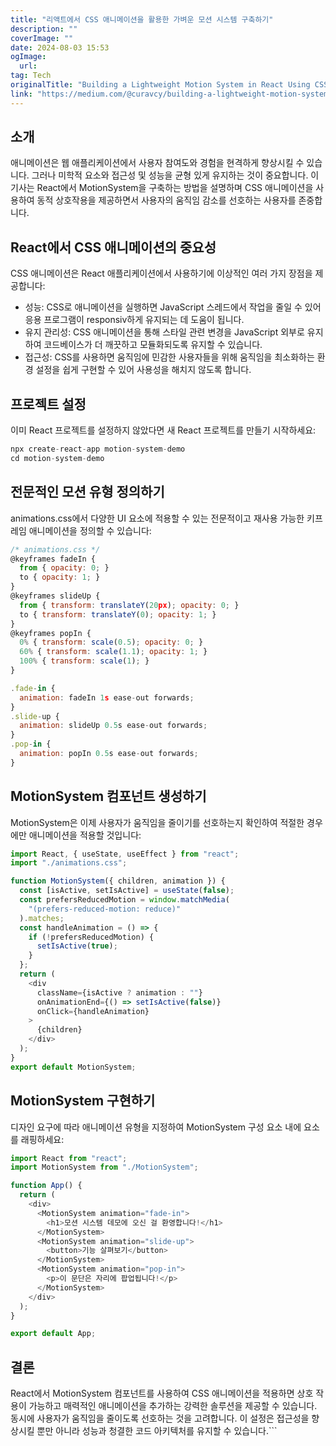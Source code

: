 ```yaml
---
title: "리액트에서 CSS 애니메이션을 활용한 가벼운 모션 시스템 구축하기"
description: ""
coverImage: ""
date: 2024-08-03 15:53
ogImage: 
  url: 
tag: Tech
originalTitle: "Building a Lightweight Motion System in React Using CSS Animations"
link: "https://medium.com/@curavcy/building-a-lightweight-motion-system-in-react-using-css-animations-e0ce120e62e2"
---
```




## 소개

애니메이션은 웹 애플리케이션에서 사용자 참여도와 경험을 현격하게 향상시킬 수 있습니다. 그러나 미학적 요소와 접근성 및 성능을 균형 있게 유지하는 것이 중요합니다. 이 기사는 React에서 MotionSystem을 구축하는 방법을 설명하며 CSS 애니메이션을 사용하여 동적 상호작용을 제공하면서 사용자의 움직임 감소를 선호하는 사용자를 존중합니다.

## React에서 CSS 애니메이션의 중요성

CSS 애니메이션은 React 애플리케이션에서 사용하기에 이상적인 여러 가지 장점을 제공합니다:

<div class="content-ad"></div>

- 성능: CSS로 애니메이션을 실행하면 JavaScript 스레드에서 작업을 줄일 수 있어 응용 프로그램이 responsiv하게 유지되는 데 도움이 됩니다.
- 유지 관리성: CSS 애니메이션을 통해 스타일 관련 변경을 JavaScript 외부로 유지하여 코드베이스가 더 깨끗하고 모듈화되도록 유지할 수 있습니다.
- 접근성: CSS를 사용하면 움직임에 민감한 사용자들을 위해 움직임을 최소화하는 환경 설정을 쉽게 구현할 수 있어 사용성을 해치지 않도록 합니다.

## 프로젝트 설정

이미 React 프로젝트를 설정하지 않았다면 새 React 프로젝트를 만들기 시작하세요:

```js
npx create-react-app motion-system-demo
cd motion-system-demo
```

<div class="content-ad"></div>

## 전문적인 모션 유형 정의하기

animations.css에서 다양한 UI 요소에 적용할 수 있는 전문적이고 재사용 가능한 키프레임 애니메이션을 정의할 수 있습니다:

```js
/* animations.css */
@keyframes fadeIn {
  from { opacity: 0; }
  to { opacity: 1; }
}
@keyframes slideUp {
  from { transform: translateY(20px); opacity: 0; }
  to { transform: translateY(0); opacity: 1; }
}
@keyframes popIn {
  0% { transform: scale(0.5); opacity: 0; }
  60% { transform: scale(1.1); opacity: 1; }
  100% { transform: scale(1); }
}

.fade-in {
  animation: fadeIn 1s ease-out forwards;
}
.slide-up {
  animation: slideUp 0.5s ease-out forwards;
}
.pop-in {
  animation: popIn 0.5s ease-out forwards;
}
```

## MotionSystem 컴포넌트 생성하기

<div class="content-ad"></div>

MotionSystem은 이제 사용자가 움직임을 줄이기를 선호하는지 확인하여 적절한 경우에만 애니메이션을 적용할 것입니다:

```js
import React, { useState, useEffect } from "react";
import "./animations.css";

function MotionSystem({ children, animation }) {
  const [isActive, setIsActive] = useState(false);
  const prefersReducedMotion = window.matchMedia(
    "(prefers-reduced-motion: reduce)"
  ).matches;
  const handleAnimation = () => {
    if (!prefersReducedMotion) {
      setIsActive(true);
    }
  };
  return (
    <div
      className={isActive ? animation : ""}
      onAnimationEnd={() => setIsActive(false)}
      onClick={handleAnimation}
    >
      {children}
    </div>
  );
}
export default MotionSystem;
```

## MotionSystem 구현하기

디자인 요구에 따라 애니메이션 유형을 지정하여 MotionSystem 구성 요소 내에 요소를 래핑하세요:

<div class="content-ad"></div>

```js
import React from "react";
import MotionSystem from "./MotionSystem";

function App() {
  return (
    <div>
      <MotionSystem animation="fade-in">
        <h1>모션 시스템 데모에 오신 걸 환영합니다!</h1>
      </MotionSystem>
      <MotionSystem animation="slide-up">
        <button>기능 살펴보기</button>
      </MotionSystem>
      <MotionSystem animation="pop-in">
        <p>이 문단은 자리에 팝업됩니다!</p>
      </MotionSystem>
    </div>
  );
}

export default App;
```

## 결론

React에서 MotionSystem 컴포넌트를 사용하여 CSS 애니메이션을 적용하면 상호 작용이 가능하고 매력적인 애니메이션을 추가하는 강력한 솔루션을 제공할 수 있습니다. 동시에 사용자가 움직임을 줄이도록 선호하는 것을 고려합니다. 이 설정은 접근성을 향상시킬 뿐만 아니라 성능과 청결한 코드 아키텍처를 유지할 수 있습니다.```

